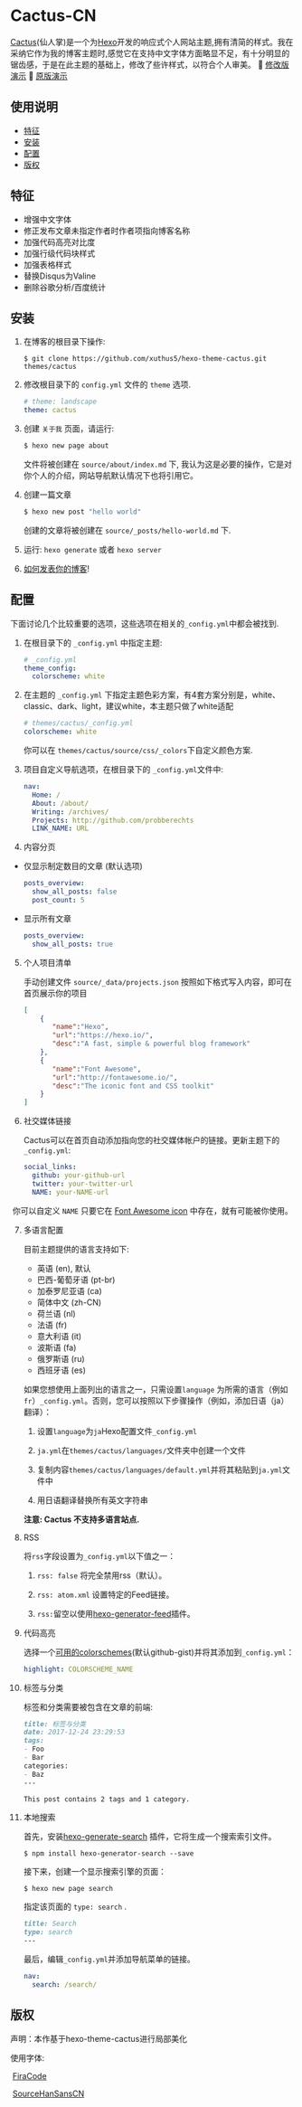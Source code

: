 # Cactus-CN

[Cactus](https://github.com/probberechts/hexo-theme-cactus)(仙人掌)是一个为[Hexo](https://hexo.io)开发的响应式个人网站主题,拥有清简的样式。我在采纳它作为我的博客主题时,感觉它在支持中文字体方面略显不足，有十分明显的锯齿感，于是在此主题的基础上，修改了些许样式，以符合个人审美。
:cactus: [修改版演示](https://xuthus5.github.io/hexo-theme-cactus/)
:cactus: [原版演示](https://probberechts.github.io/hexo-theme-cactus/)

## 使用说明

- [特征](#特征)
- [安装](#安装)
- [配置](#配置)
- [版权](#版权)

## 特征

- 增强中文字体
- 修正发布文章未指定作者时作者项指向博客名称
- 加强代码高亮对比度
- 加强行级代码块样式
- 加强表格样式
- 替换Disqus为Valine
- 删除谷歌分析/百度统计

## 安装
1. 在博客的根目录下操作:

    ```git
    $ git clone https://github.com/xuthus5/hexo-theme-cactus.git themes/cactus
    ```

2. 修改根目录下的 `config.yml` 文件的 `theme` 选项.

    ```yml
    # theme: landscape
    theme: cactus
    ```
    
3. 创建 `关于我` 页面，请运行:
    ```sh
    $ hexo new page about
    ```
    文件将被创建在 `source/about/index.md`
    下, 我认为这是必要的操作，它是对你个人的介绍，网站导航默认情况下也将引用它。
    
4. 创建一篇文章
   
    ```sh
    $ hexo new post "hello world"
    ```
    创建的文章将被创建在 `source/_posts/hello-world.md` 下.
    
5. 运行: `hexo generate` 或者 `hexo server`

6. [如何发表你的博客](https://hexo.io/docs/deployment)!


## 配置
下面讨论几个比较重要的选项，这些选项在相关的`_config.yml`中都会被找到.

1. 在根目录下的 `_config.yml` 中指定主题:

    ```yml
    # _config.yml
    theme_config:
      colorscheme: white
    ```

2. 在主题的 `_config.yml` 下指定主题色彩方案，有4套方案分别是，white、classic、dark、light，建议white，本主题只做了white适配

    ```yml
    # themes/cactus/_config.yml
    colorscheme: white
    ```
    
    你可以在 `themes/cactus/source/css/_colors`下自定义颜色方案.
    
3. 项目自定义导航选项，在根目录下的 `_config.yml`文件中:

    ```yml
    nav:
      Home: /
      About: /about/
      Writing: /archives/
      Projects: http://github.com/probberechts
      LINK_NAME: URL
    ```

4. 内容分页

  - 仅显示制定数目的文章 (默认选项)

    ```yml
    posts_overview:
      show_all_posts: false
      post_count: 5
    ```

  - 显示所有文章

    ```yml
    posts_overview:
      show_all_posts: true
    ```

5. 个人项目清单

   手动创建文件 `source/_data/projects.json` 按照如下格式写入内容，即可在首页展示你的项目

    ```json
    [
        {
           "name":"Hexo",
           "url":"https://hexo.io/",
           "desc":"A fast, simple & powerful blog framework"
        },
        {
           "name":"Font Awesome",
           "url":"http://fontawesome.io/",
           "desc":"The iconic font and CSS toolkit"
        }
    ]
    ```

6. 社交媒体链接

   Cactus可以在首页自动添加指向您的社交媒体帐户的链接。更新主题下的 `_config.yml`:

    ```yml
    social_links:
      github: your-github-url
      twitter: your-twitter-url
      NAME: your-NAME-url
    ```

​	你可以自定义 `NAME` 只要它在 [Font Awesome icon](https://fontawesome.com/icons?d=gallery&s=brands) 中存在，就有可能被你使用。

7. 多语言配置

   目前主题提供的语言支持如下:

    - 英语 (en), 默认
    - 巴西-葡萄牙语 (pt-br)
    - 加泰罗尼亚语 (ca)
    - 简体中文 (zh-CN)
    - 荷兰语 (nl)
    - 法语 (fr)
    - 意大利语 (it)
    - 波斯语 (fa)
    - 俄罗斯语 (ru)
    - 西班牙语 (es)
   
   如果您想使用上面列出的语言之一，只需设置`language` 为所需的语言（例如`fr`）`_config.yml`。否则，您可以按照以下步骤操作（例如，添加日语（ja）翻译）：
   
   1. 设置`language`为`ja`Hexo配置文件`_config.yml`
   
   2. `ja.yml`在`themes/cactus/languages/`文件夹中创建一个文件
   
   3. 复制内容`themes/cactus/languages/default.yml`并将其粘贴到`ja.yml`文件中
   
   4. 用日语翻译替换所有英文字符串
   
   **注意: Cactus 不支持多语言站点.**

8. RSS

   将`rss`字段设置为`_config.yml`以下值之一：

   1. `rss: false` 将完全禁用rss（默认）。

   2. `rss: atom.xml` 设置特定的Feed链接。

   3. `rss:`留空以使用[hexo-generator-feed](https://github.com/hexojs/hexo-generator-feed)插件。

9. 代码高亮

   选择一个[可用的colorschemes](https://github.com/probberechts/hexo-theme-cactus/tree/master/source/css/_highlight)(默认github-gist)并将其添加到`_config.yml`：

    ```yml
    highlight: COLORSCHEME_NAME
    ```

10. 标签与分类

	标签和分类需要被包含在文章的前端:

    ```markdown
    title: 标签与分类
    date: 2017-12-24 23:29:53
    tags:
    - Foo
    - Bar
    categories: 
    - Baz
    ---

    This post contains 2 tags and 1 category.
    ```

11. 本地搜索

    首先，安装[hexo-generate-search](https://www.npmjs.com/package/hexo-generator-search) 插件，它将生成一个搜索索引文件。

    ```git
    $ npm install hexo-generator-search --save
    ```
    
    接下来，创建一个显示搜索引擎的页面：

    ```shell
    $ hexo new page search
    ```
	指定该页面的 `type: search` .

    ```markdown
    title: Search
    type: search
    ---
    ```
    
    最后，编辑`_config.yml`并添加导航菜单的链接。

    ```yaml
    nav:
      search: /search/
    ```


## 版权
声明：本作基于hexo-theme-cactus进行局部美化

使用字体:

​	[FiraCode](https://github.com/tonsky/FiraCode) 

​	[SourceHanSansCN](https://github.com/adobe-fonts/source-han-sans)